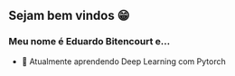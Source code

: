 ## Sejam bem vindos 😁
### Meu nome é Eduardo Bitencourt e...

- 🌱 Atualmente aprendendo Deep Learning com Pytorch
